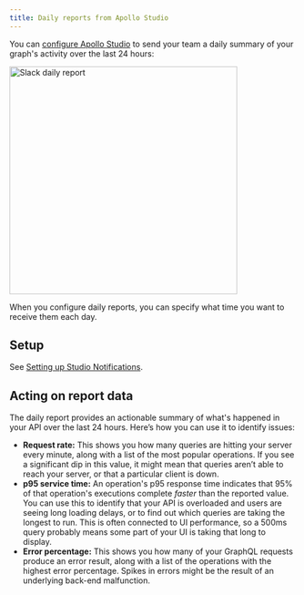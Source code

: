 ```yaml
---
title: Daily reports from Apollo Studio
---
```


You can [configure Apollo Studio](./notification-setup/) to send your team a daily summary of your graph's activity over the last 24 hours:

<img src="./img/integrations/slack-report.png" width="400" alt="Slack daily report" class="screenshot" />

When you configure daily reports, you can specify what time you want to receive them each day.

## Setup

See [Setting up Studio Notifications](./notification-setup).

## Acting on report data

The daily report provides an actionable summary of what's happened in your API over the last 24 hours. Here’s how you can use it to identify issues:

- **Request rate:** This shows you how many queries are hitting your server every minute, along with a list of the most popular operations. If you see a significant dip in this value, it might mean that queries aren’t able to reach your server, or that a particular client is down.
- **p95 service time:** An operation's p95 response time indicates that 95% of that operation's executions complete _faster_ than the reported value. You can use this to identify that your API is overloaded and users are seeing long loading delays, or to find out which queries are taking the longest to run. This is often connected to UI performance, so a 500ms query probably means some part of your UI is taking that long to display.
- **Error percentage:** This shows you how many of your GraphQL requests produce an error result, along with a list of the operations with the highest error percentage. Spikes in errors might be the result of an underlying back-end malfunction.
